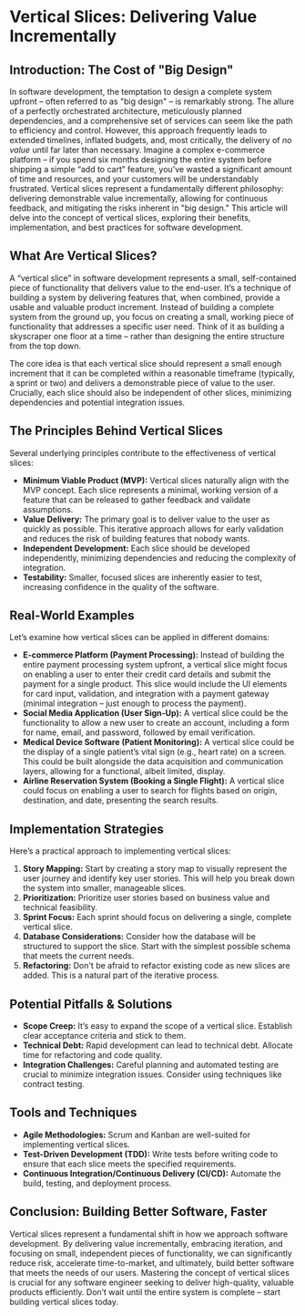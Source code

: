 # Vertical Slices: Delivering Value Incrementally

## Introduction: The Cost of "Big Design"

In software development, the temptation to design a complete system upfront – often referred to as "big design" – is remarkably strong. The allure of a perfectly orchestrated architecture, meticulously planned dependencies, and a comprehensive set of services can seem like the path to efficiency and control. However, this approach frequently leads to extended timelines, inflated budgets, and, most critically, the delivery of _no value_ until far later than necessary. Imagine a complex e-commerce platform – if you spend six months designing the entire system before shipping a simple “add to cart” feature, you've wasted a significant amount of time and resources, and your customers will be understandably frustrated. Vertical slices represent a fundamentally different philosophy: delivering demonstrable value incrementally, allowing for continuous feedback, and mitigating the risks inherent in "big design." This article will delve into the concept of vertical slices, exploring their benefits, implementation, and best practices for software development.

## What Are Vertical Slices?

A “vertical slice” in software development represents a small, self-contained piece of functionality that delivers value to the end-user. It’s a technique of building a system by delivering features that, when combined, provide a usable and valuable product increment. Instead of building a complete system from the ground up, you focus on creating a small, working piece of functionality that addresses a specific user need. Think of it as building a skyscraper one floor at a time – rather than designing the entire structure from the top down.

The core idea is that each vertical slice should represent a small enough increment that it can be completed within a reasonable timeframe (typically, a sprint or two) and delivers a demonstrable piece of value to the user. Crucially, each slice should also be independent of other slices, minimizing dependencies and potential integration issues.

## The Principles Behind Vertical Slices

Several underlying principles contribute to the effectiveness of vertical slices:

- **Minimum Viable Product (MVP):** Vertical slices naturally align with the MVP concept. Each slice represents a minimal, working version of a feature that can be released to gather feedback and validate assumptions.
- **Value Delivery:** The primary goal is to deliver value to the user as quickly as possible. This iterative approach allows for early validation and reduces the risk of building features that nobody wants.
- **Independent Development:** Each slice should be developed independently, minimizing dependencies and reducing the complexity of integration.
- **Testability:** Smaller, focused slices are inherently easier to test, increasing confidence in the quality of the software.

## Real-World Examples

Let’s examine how vertical slices can be applied in different domains:

- **E-commerce Platform (Payment Processing):** Instead of building the entire payment processing system upfront, a vertical slice might focus on enabling a user to enter their credit card details and submit the payment for a single product. This slice would include the UI elements for card input, validation, and integration with a payment gateway (minimal integration – just enough to process the payment).
- **Social Media Application (User Sign-Up):** A vertical slice could be the functionality to allow a new user to create an account, including a form for name, email, and password, followed by email verification.
- **Medical Device Software (Patient Monitoring):** A vertical slice could be the display of a single patient’s vital sign (e.g., heart rate) on a screen. This could be built alongside the data acquisition and communication layers, allowing for a functional, albeit limited, display.
- **Airline Reservation System (Booking a Single Flight):** A vertical slice could focus on enabling a user to search for flights based on origin, destination, and date, presenting the search results.

## Implementation Strategies

Here’s a practical approach to implementing vertical slices:

1.  **Story Mapping:** Start by creating a story map to visually represent the user journey and identify key user stories. This will help you break down the system into smaller, manageable slices.
2.  **Prioritization:** Prioritize user stories based on business value and technical feasibility.
3.  **Sprint Focus:** Each sprint should focus on delivering a single, complete vertical slice.
4.  **Database Considerations:** Consider how the database will be structured to support the slice. Start with the simplest possible schema that meets the current needs.
5.  **Refactoring:** Don't be afraid to refactor existing code as new slices are added. This is a natural part of the iterative process.

## Potential Pitfalls & Solutions

- **Scope Creep:** It’s easy to expand the scope of a vertical slice. Establish clear acceptance criteria and stick to them.
- **Technical Debt:** Rapid development can lead to technical debt. Allocate time for refactoring and code quality.
- **Integration Challenges:** Careful planning and automated testing are crucial to minimize integration issues. Consider using techniques like contract testing.

## Tools and Techniques

- **Agile Methodologies:** Scrum and Kanban are well-suited for implementing vertical slices.
- **Test-Driven Development (TDD):** Write tests before writing code to ensure that each slice meets the specified requirements.
- **Continuous Integration/Continuous Delivery (CI/CD):** Automate the build, testing, and deployment process.

## Conclusion: Building Better Software, Faster

Vertical slices represent a fundamental shift in how we approach software development. By delivering value incrementally, embracing iteration, and focusing on small, independent pieces of functionality, we can significantly reduce risk, accelerate time-to-market, and ultimately, build better software that meets the needs of our users. Mastering the concept of vertical slices is crucial for any software engineer seeking to deliver high-quality, valuable products efficiently. Don’t wait until the entire system is complete – start building vertical slices today.

